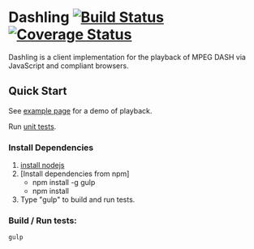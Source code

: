 # Dashling [![Build Status](https://travis-ci.org/dzearing/dashling.png?branch=gh-pages)](https://travis-ci.org/dzearing/dashling) [![Coverage Status](https://coveralls.io/repos/dzearing/dashling/badge.png?branch=gh-pages)](https://coveralls.io/r/dzearing/dashling?branch=gh-pages)

Dashling is a client implementation for the playback of MPEG DASH via JavaScript and compliant browsers.

## Quick Start

See [example page](http://dzearing.github.io/dashling/examples/index.html) for a demo of playback.

Run [unit tests](http://dzearing.github.io/dashling/test/unitTests.html).

### Install Dependencies
1. [install nodejs](http://nodejs.org/)
2. [Install dependencies from npm]
    * npm install -g gulp
    * npm install
3. Type "gulp" to build and run tests.

### Build / Run tests:
```
gulp
```


